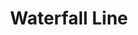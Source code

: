 ---
title: Waterfall Line
title_zh: 瀑布綫
route_sign: [W]
branch_line: false
stations:
  - station_code: [W1]
    name: Winterland
    name_zh: 冬地
    transfer:
      - route_sign: [G,C]
  - station_code: [W2]
    name: Uptown Cross
    name_zh: 上環十字
    transfer:
      - route_sign: [G]
  - station_code: [W3]
    name: Under the Falls
    name_zh: 瀑布下
    transfer:
      - route_sign: [R,P]
  - station_code: [W4]
    name: Mugen
    name_zh: 無限
    transfer:
      - route_sign: [B,V,D,P]
  - station_code: [W5]
    name: Downtown East
    name_zh: 市中心東
    transfer:
      - route_sign: [C,D]
  - station_code: [W6]
    name: Downtown Core
    name_zh: 市中心
    transfer:
      - route_sign: [R,G]
  - station_code: [W7]
    name: Oasis Point
    name_zh: 綠洲角
    transfer:
      - route_sign: [P]
  - station_code: [W8]
    name: Zero Zero
    name_zh: 零零
    transfer:
      - route_sign: [B]
  - station_code: [W9]
    name: Winterland West
    name_zh: 冬西
custom_style: table{margin:0 auto}.station-code-bg{background-image:url(/img/bg/waterfallline.png);background-repeat:no-repeat;background-size:7px 101%;background-position:50px}
weight: 6
---